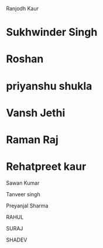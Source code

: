 Ranjodh Kaur


Sukhwinder Singh
=======
Roshan
=======

priyanshu shukla
=======

Vansh Jethi
=======


Raman Raj
=======
Rehatpreet kaur
=======

Sawan Kumar


Tanveer singh

Preyanjal Sharma

RAHUL

SURAJ


SHADEV


